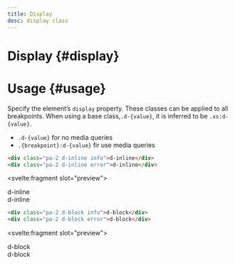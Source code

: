 ```yaml
---
title: Display
desc: display class
---
```


<script lang="ts">
    import Preview from "$lib/components/docs/preview.svelte";
    import Datatable from "$lib/components/docs/datatable.svelte";
    import {dataDisplay} from "$lib/assets/data";
</script>

# Display {#display}

<Datatable data={dataDisplay}/>

# Usage {#usage}

Specify the element’s `display` property. These classes can be applied to all breakpoints. When using a base class,`.d-{value}`, it is inferred to be `.xs:d-{value}`.

- `.d-{value}` for no media queries
- `.{breakpoint}:d-{value}` fir use media queries

<Preview>

```html
<div class="pa-2 d-inline info">d-inline</div>
<div class="pa-2 d-inline error">d-inline</div>
```

<svelte:fragment slot="preview">

<div style="width: 100%;">
    <div class="pa-2 d-inline bg:info">d-inline</div>
    <div class="pa-2 d-inline bg:success">d-inline</div>
</div>
</svelte:fragment>
</Preview>

<Preview>

```html
<div class="pa-2 d-block info">d-block</div>
<div class="pa-2 d-block error">d-block</div>
```

<svelte:fragment slot="preview">

<div style="width: 100%;">
    <div class="pa-2 d-block bg:info">d-block</div>
    <div class="pa-2 d-block bg:success">d-block</div>
</div>
</svelte:fragment>
</Preview>
